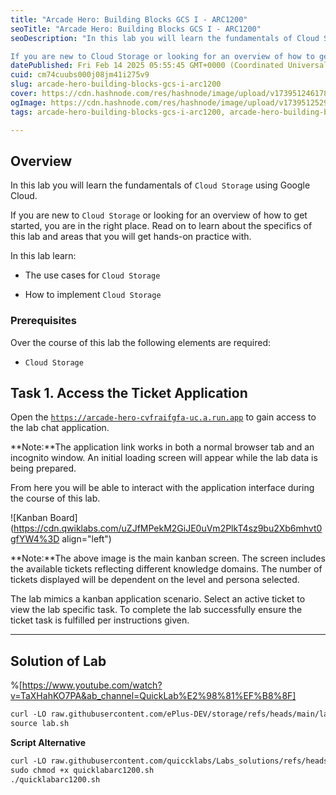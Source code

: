 ```yaml
---
title: "Arcade Hero: Building Blocks GCS I - ARC1200"
seoTitle: "Arcade Hero: Building Blocks GCS I - ARC1200"
seoDescription: "In this lab you will learn the fundamentals of Cloud Storage using Google Cloud.

If you are new to Cloud Storage or looking for an overview of how to get s"
datePublished: Fri Feb 14 2025 05:55:45 GMT+0000 (Coordinated Universal Time)
cuid: cm74cuubs000j08jm41i275v9
slug: arcade-hero-building-blocks-gcs-i-arc1200
cover: https://cdn.hashnode.com/res/hashnode/image/upload/v1739512461787/dc4a91e0-f962-49a1-8b41-a06b327b18b5.png
ogImage: https://cdn.hashnode.com/res/hashnode/image/upload/v1739512529574/fb95ee53-22a0-4ecd-be63-486048a4484a.png
tags: arcade-hero-building-blocks-gcs-i-arc1200, arcade-hero-building-blocks-gcs-i, arc1200

---
```


## **Overview**

In this lab you will learn the fundamentals of `Cloud Storage` using Google Cloud.

If you are new to `Cloud Storage` or looking for an overview of how to get started, you are in the right place. Read on to learn about the specifics of this lab and areas that you will get hands-on practice with.

In this lab learn:

* The use cases for `Cloud Storage`
    
* How to implement `Cloud Storage`
    

### Prerequisites

Over the course of this lab the following elements are required:

* `Cloud Storage`
    

## **Task 1. Access the Ticket Application**

Open the [`https://arcade-hero-cvfraifgfa-uc.a.run.app`](https://arcade-hero-cvfraifgfa-uc.a.run.app) to gain access to the lab chat application.

**Note:**The application link works in both a normal browser tab and an incognito window. An initial loading screen will appear while the lab data is being prepared.

From here you will be able to interact with the application interface during the course of this lab.

![Kanban Board](https://cdn.qwiklabs.com/uZJfMPekM2GiJE0uVm2PlkT4sz9bu2Xb6mhvt0gfYW4%3D align="left")

**Note:**The above image is the main kanban screen. The screen includes the available tickets reflecting different knowledge domains. The number of tickets displayed will be dependent on the level and persona selected.

The lab mimics a kanban application scenario. Select an active ticket to view the lab specific task. To complete the lab successfully ensure the ticket task is fulfilled per instructions given.

---

## Solution of Lab

%[https://www.youtube.com/watch?v=TaXHahKO7PA&ab_channel=QuickLab%E2%98%81%EF%B8%8F] 

```apache
curl -LO raw.githubusercontent.com/ePlus-DEV/storage/refs/heads/main/labs/ARC1200/lab.sh
source lab.sh
```

**Script Alternative**

```apache
curl -LO raw.githubusercontent.com/quiccklabs/Labs_solutions/refs/heads/master/Arcade%20Hero/quicklabarc1200.sh
sudo chmod +x quicklabarc1200.sh
./quicklabarc1200.sh
```